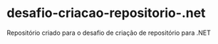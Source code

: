 # desafio-criacao-repositorio-.net
Repositório criado para o desafio de criação de repositório para .NET
